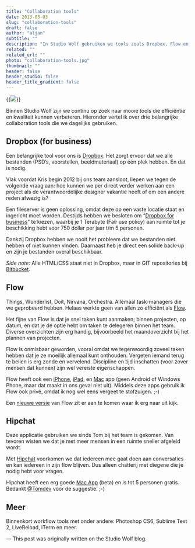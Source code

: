```yaml
---
title: "Collaboration tools"
date: 2013-05-03
slug: "collaboration-tools"
draft: false
author: "aljan"
subtitle: ""
description: "In Studio Wolf gebruiken we tools zoals Dropbox, Flow en Hipchat om efficiëntie te verbeteren. Dropbox biedt centrale bestandopslag, Flow helpt bij taakbeheer, en Hipchat voorkomt afleiding in communicatie."
related: ""
related_url: ""
photo: "collaboration-tools.jpg"
thumbnail: ""
header: false
header_studio: false
header_title_gradient: false
---
```


{{<image src="collaboration-tools.jpg">}}

Binnen Studio Wolf zijn we continu op zoek naar mooie tools die efficiëntie en kwaliteit kunnen verbeteren. Hieronder vertel ik over drie belangrijke collaboration tools die we dagelijks gebruiken.

## Dropbox (for business)

Een belangrijke tool voor ons is [Dropbox](http://dropbox.com/). Het zorgt ervoor dat we alle bestanden (PSD’s, voorstellen, beeldmateriaal) op één plek hebben. En dat is nodig.

Vlak voordat Kris begin 2012 bij ons team aansloot, liepen we tegen de volgende vraag aan: hoe kunnen we per direct verder werken aan een project als de verantwoordelijke designer vakantie heeft of om een andere reden afwezig is?

Een fileserver is geen oplossing, omdat deze op een vaste locatie staat en ingericht moet worden. Destijds hebben we besloten om “[Dropbox for business](https://www.dropbox.com/business)” te kiezen, waarbij je 1 Terabyte (Fair use policy) aan ruimte tot je beschikking hebt voor 750 dollar per jaar t/m 5 personen.

Dankzij Dropbox hebben we nooit het probleem dat we bestanden niet hebben of niet kunnen vinden. Daarnaast heb je direct een solide back-up en zijn je bestanden overal beschikbaar.

*Side note:* Alle HTML/CSS staat niet in Dropbox, maar in GIT repositories bij [Bitbucket](http://bitbucket.org/).

## Flow

Things, Wunderlist, Doit, Nirvana, Orchestra. Allemaal task-managers die we geprobeerd hebben. Helaas werkte geen van allen zo efficiënt als [Flow](http://www.getflow.com/).

Het fijne van Flow is dat je snel taken kunt aanmaken; binnen projecten, op datum, en dat je de optie hebt om taken te delegeren binnen het team. Diverse overzichten zijn erg handig, bijvoorbeeld het maandoverzicht bij het plannen van projecten.

Flow is onmisbaar geworden, vooral omdat we tegenwoordig zoveel taken hebben dat je ze moeilijk allemaal kunt onthouden. Vergeten iemand terug te bellen is erg zonde en vervelend. Discipline en tijd inschatten (voor zover mensen dat kunnen) zijn wel vereiste eigenschappen.

Flow heeft ook een [iPhone](http://www.getflow.com/tour/flow-for-ios/), [iPad](http://www.getflow.com/tour/flow-for-ios/), en [Mac](http://www.getflow.com/tour/flow-for-mac/) app (geen Android of Windows Phone, maar dat maakt in ons geval niet uit). Middels deze apps gebruik ik Flow ook privé, omdat ik nog wel eens vergeet te stofzuigen. ;-)

Een [nieuwe versie](http://www.getflow.com/future/) van Flow zit er aan te komen waar ik erg naar uit kijk.

## Hipchat

Deze applicatie gebruiken we sinds Tom bij het team is gekomen. Van tevoren wisten we dat je met meer mensen in een ruimte sneller afgeleid wordt.

Met [Hipchat](https://www.hipchat.com/) voorkomen we dat iedereen mee gaat doen aan conversaties en kan iedereen in zijn flow blijven. Dus alleen chatterij met diegene die je nodig hebt voor vragen.

Hipchat heeft een erg goede [Mac App](https://www.hipchat.com/mac) (beta) en is tot 5 personen gratis. Bedankt [@Tomdev](https://twitter.com/tomdev) voor de suggestie. ;-)

## Meer

Binnenkort workflow tools met onder andere: Photoshop CS6, Sublime Text 2, LiveReload, iTerm en meer.

— This post was originally written on the Studio Wolf blog.
